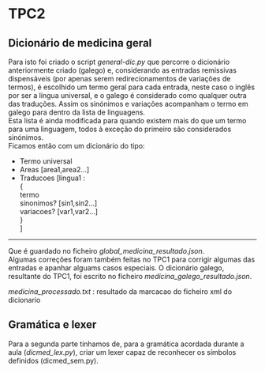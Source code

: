 # **TPC2**

## Dicionário de medicina geral
Para isto foi criado o script *general-dic.py* que percorre o dicionário anteriormente criado (galego) e, considerando as entradas remissivas dispensáveis (por apenas serem redirecionamentos de variações de termos), é escolhido um termo geral para cada entrada, neste caso o inglês por ser a língua universal, e o galego é considerado como qualquer outra das traduções. Assim os sinónimos e variações acompanham o termo em galego para dentro da lista de linguagens. \
Esta lista é ainda modificada para quando existem mais do que um termo para uma linguagem, todos à exceção do primeiro são considerados sinónimos. \
Ficamos então com um dicionário do tipo:
- Termo universal
- Areas
  [area1,area2...]
- Traducoes
  [lingua1 : \
    {\
      termo\
      sinonimos?
        [sin1,sin2...]\
      variacoes?
        [var1,var2...]\
    }\
  ]
---
Que é guardado no ficheiro *global_medicina_resultado.json*. \
Algumas correções foram também feitas no TPC1 para corrigir algumas das entradas e apanhar alguams casos especiais. O dicionário galego, resultante do TPC1, foi escrito no ficheiro *medicina_galego_resultado.json*.

*medicina_processado.txt* : resultado da marcacao do ficheiro xml do dicionario

## Gramática e lexer

Para a segunda parte tinhamos de, para a gramática acordada durante a aula (*dicmed_lex.py*), criar um lexer capaz de reconhecer os símbolos definidos (dicmed_sem.py).

